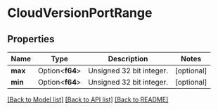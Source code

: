 # CloudVersionPortRange

## Properties

Name | Type | Description | Notes
------------ | ------------- | ------------- | -------------
**max** | Option<**f64**> | Unsigned 32 bit integer. | [optional]
**min** | Option<**f64**> | Unsigned 32 bit integer. | [optional]

[[Back to Model list]](../README.md#documentation-for-models) [[Back to API list]](../README.md#documentation-for-api-endpoints) [[Back to README]](../README.md)


